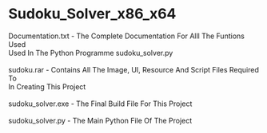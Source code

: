 # Sudoku_Solver_x86_x64
Documentation.txt - The Complete Documentation For Alll The Funtions Used<br>
                    Used In The Python Programme sudoku_solver.py<br><br>
sudoku.rar - Contains All The Image, UI, Resource And Script Files Required To<br>
             In Creating This Project<br><br>
sudoku_solver.exe - The Final Build File For This Project<br><br>
sudoku_solver.py - The Main Python File Of The Project<br>

